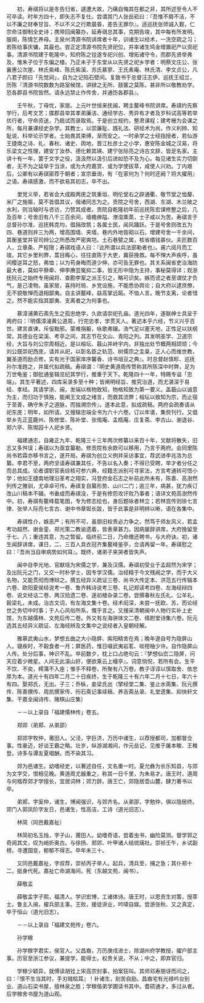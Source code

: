 <!-- { "loadSidebar": true } -->
　　初，寿祺将以是冬告归省，遽遭大故，乃痛自悔其在都之非，其所述至令人不可卒读。时年方四十，即矢志不复仕。尝谓其门人张岳崧曰：『吾惟不屑不洁，不以不廉之财奉甘旨、不以不义之行欺晨昏，差告无罪尔』。适巡抚张师诚入觐，仁宗命注御制全史诗；携带回闽纂办，延寿祺总其事，克期告竣，其中每有所发明。服阕，陈情乞养母。主泉州清源书院讲席者十年，训诸生以经术，一洗空疏之习；若陈给事庆镛，其最也。尝正定清源书院先贤祀位，并率诸生鸠金增置祀产以资祀事。清源书院建于乾隆中，知府陈之铨遂专祀兴创、增拓诸守令，而郡先贤举弗及，惟朱子位于东偏之楼。乃正未子于东堂从以先贤之祀乡学者：明蔡文庄公、张襄惠公次崖、林氏紫峰、陈氏紫溪、苏氏慕寥、王氏素庵、林氏清、李文贞公，凡八君子颜曰「先觉祠」，自为之记陷石壁间。复致书于总督汪志伊、巡抚王绍兰，历陈『清源书院数数为路室候馆，讲肄之无所、鼓箧之莫陈，甚非所以敬教劝学。恐各郡县书院皆然。请永远禁止作传舍，并通饬各郡县』。

　　壬午秋，丁母忧，家居。上元叶世倬来抚闽，聘主鳌峰书院讲席。寿祺约先察学行，后考文艺；牒郡县举其孝弟廉洁、通经学古、秀异有才者及岁科试高等若举优行者，守命资送，乃扃试而录取焉。于是创立规约，整肃课程；建考栅为会课之所，每月兼课经史杂学。其教士，以崇廉耻、践礼法、研经术为尚，作义利辨、知耻说、科举论示学者。士始畏其束缚，渐而安之。一时承学之士经指授者，若仙游王捷南之诗、礼、春秋、诸史、舆地，晋江杜彦士之小学，惠安陈金城之汉易，将乐梁文之性理，建安丁汝恭、德化赖其瑛、建宁张际亮之诗古文辞，皆足名家。主讲十有一年，罢于文字之役，汲汲然以汲引后进如恐不及为心。每见诸生实力切劘者，无不为之延举于当涂，或为大府嘉赏、或为学使拔萃，咸使人兴劝。丁内艰后，公卿有以寿祺密荐于朝者；宣宗垂询，有『在家何为？何时还阙？将大擢用』之语。寿祺感激，而不欲易其初志，卒不出。

　　里党义举，若省会大成殿两庑之筑重垣、明伦堂右之辟通衢、敬节堂之恤嫠、米厂之施赈，莫不首倡其议，偕诸同志为之。贡院之号舍，西湖、东湖、木兰陂之水利，则当轴时与咨访，力赞其成者。贡院自乾隆初年前巡抚陈宏谋修整之后，几及百年；号舍旧有八千三百余间，墙檐痹隘、潦湿熏蒸，士子咸以为苦。寿祺言于总督孙尔准、巡抚韩克均，倡捐改筑；各属士民，闻风踊跃。于是号舍则改五为四、巷道则并三为两，增高围墙、夹墙，巷内外地皆砌以石。增建号舍一千余间，其衡鉴堂并官司辨公之所悉改严密爽垲。土石巷甓之属，核省缗钱甚伙。夫匠数百人，立章条、严程限；寿祺戏语人曰：『此所谓以兵法部勒者也』。甫六阅月而工竣。其它乡里利弊，蒿目痗心，往往直陈于大吏，冀获挽救。每不惮大声疾呼，虽间樱逆耳之怒，弗恤；以为苟身晦而道少伸，亦可告无罪也。其关系闽省吏治海防最大者，莫如平蔡牵、伸李赓芸冤抑二事，皆无形中隐为主持，事秘莫得详；观浙抚阮元之始终专用闽将、查勘李案之派王引之，略可识矣。嫉而谤之者至谓仗才负气，是己凌物。虽家居，喜持时局、乡党设施，不能悉协舆论；自大府以逮庶僚，无不貌敬惮而退相鄙夷。自主讲鳌峰，益高掌远跖。不恤人言。晚节支离，论者惜之。然不能实指其鄙夷、支离者之为何事也。

　　慕漳浦黄石斋先生之孤忠绝学，久欲请崇祀孔庙。道光四年，遂联绅士具呈于两府曰：『明儒漳浦黄公道周，行完忠孝，学贯天人。著述本乎六经，节义兴乎百世。建言直谏，斥佞黜邪。蒙难捐躯，咏歌弗辍。浩气足以塞天地，正性足以扶纲常。其德业在梁溪、考亭之间，其志节在文山、青阳之列。其发明圣学、卫道宗经，大旨与刘公宗周相近。是以榕坛、蕺山并峙宇内，非独出处节概两相颉颃；今刘公既崇祀西庑，请并从祀，以彰名臣之轨范、树儒宗之圭臬，正人心而维世教，翼圣道而励贞修，实有光于国家庠序馨香、诗书俎豆之典』。时总督赵慎畛、巡抚孙尔准韪之，并属代拟疏稿。寿祺谓：『明史黄道周传赞称其所陈深中时弊，足为万世龟鉴；御批通鉴辑览纪其学行，推重于天下。乾隆四十一年，特赐专谥「忠端」。其生平著述，四库采录多至十种；皆阐明经旨、推究治道，而尤湛深于易经、孝经。其请学浙、闽，发端以格物致知，物格知致为第一要义。盖蕺山以诚意为主，而归功于慎独，能阐王文成之绪言，而救其流弊；榕坛以致知为宗，而止宿于至善，确守朱子之道脉，而独溯宗传』。遂本此意，拟成疏稿。两府会疏奏请从祀东庑；明年，如所请。又搜辑忠端全书为六十六卷。订以年谱，集赀刊行。又倡举乡先正蓝鹿州、陈修堂、陈补堂、张惕庵、孟瓶庵、庄复斋、李古山、谢退谷、郑六亭、陈惕园十人祀乡贤。

　　福建通志，自雍正九年、乾隆三十三年两次修纂以来百十年，文献将散失，旧志又多舛误；寿祺以为亟宜纂勒。修贡院有余款可以移用，乃言于两府。会同里陈尚书若霖亦移书言之，遂开局。寿祺为创立义例并采访事宜，荐武进李兆洛为总纂。李君不至，两府坚请寿祺兼其任，不告以名入奏；不得已受聘，举才者分任之而总其成。论者谓职官表综核可参六典，经籍志派别可寻家法，方言考通转可悟小学；他如王捷南地理沿革考之翔实，冯登府金石志之补前此所未有，陈善、高澍然列传之雅驯，尤卓卓可传。寿祺复自纂形势、山川二门；逾三年，病甚，犹力疾订改山川稿本不辍。书垂成而寿祺没，于是有修怨攻讦败乃事者；语详文苑高澍然传中。初，寿祺有鳌峰载笔图，专为修志绘也，身后题咏者林立；若林宫传则徐七言律、张举人际亮七言古、谢中书章铤长跋，皆于此事是非明辨以晰，语在各集中。

　　寿祺性介，嫉恶严；有所不可，虽朋旧权贵必力争之。然笃于师友风义，若孟考功超然、谢金銮、郑光策二教谕遗着，皆表章甚力。因病屡辞讲席，大府挽留至于七、八；重违其意，为之暂留。临终前二日，乃命缴还聘书，与大府诀。初，诸生闻辞讲席，课日，二、三百人具衣冠齐集鳌峰鉴亭，佥请再留一年。寿祺慰之曰：『吾尚当自审病势如何耳』。既终，诸弟子来哭者皆失声。

　　闽中自李光地、官献瑶为宋儒之学，兼及汉儒。寿祺初受业于孟超然为宋学；及出阮元之门，又交一时朴学士，因专学汉儒。治经精于今文残阙之学，而于大义名物，又能贯彻而博辩之。撰五经异义疏证三卷、尚书大传定本、洪范五行传辑本六卷、欧阳夏侯经说考一卷、鲁齐韩诗说考三卷、礼记郑读考四卷、左海经辩四卷、说文经诂二卷、两汉拾遗二卷、遂初楼杂录二卷。尝撰春秋左氏礼、公羊礼、榖梁礼，未成。治古文词，有左海文集十卷。经术闳深，未尝一抚欧、苏，而论经世之务切中时事；于人心风俗所系，慨乎言之。又搜采清朝闽中人物行实补上史馆，为东越儒林、文苑后传二卷。外又有左海骈体文二卷、绛跗堂诗集六卷。阮元选其五经异义疏证、左海经辨及文集中之说经者入皇朝经解。

　　雅慕武夷山水，梦想五曲之大小隐屏、紫阳精舍在焉；晚年遂自号为隐屏山人。寝疾时，不榖食者一月；屏医药，惟日啜武夷岩茗、啖柑柚少许。自作隐屏山人传。处分后事，神识不乱。卒前数夕，枕上口占绝句云：『梦想仙峦二隐屏，问天应着少微星。人间无此溪山好，便欲乘云上幔亭』。词意惝怳，若所有会。生平不饮、不奕，樗蒲不入座；惟手不释卷，所聚有八万卷。教子谆谆以慎取舍、依忠厚为本。道光十有四年二月二十日疾终，生于乾隆三十有六年二月十七日，年六十有四。娶郑氏，无出。子三；乔枞，妾梁氏出（揅经堂二集、鉴止水斋集、阮元撰传、陈善撰传、周凯撰家传、衎石斋记事续稿、养吉斋丛录、礼堂遗集、抑快轩文集、干嘉全闽诗传、赌棋山庄集）

　　－－以上录自「福建儒林传」卷五。

　　郑郊（弟郏、从弟邵）

　　郑郊字牧仲，莆田人。父泾，字巨济，万历中诸生，以荐授都司，加都督佥事。性豪迈，好谈王霸之略。壮岁，纵游湖湘间，作元岳记，见推于屠本畯、王稚登。诗多与谭友夏唱酬，而不染其习。

　　郊为邑诸生。幼嗜经史，以著述自任，文名重一时。夏允彝为长乐知县，与郊为文字交，恨相见晚。黄道周尤器重之，称其一日千里，为朱易才。唐王时，道周与何楷荐郊才学擅长，宜居词林；郊力辞。唐王亡，郊隐居壶山麓，肆力著书以卒。

　　弟郏，字奚仲，诸生，博闻强识，与郊齐名。从弟邵，字勉仲，俱以隐居终。郊门人郭凤阶字友日，邑诸生，性高洁，工诗（道光旧志）。

　　林简（同邑戴嘉祉）

　　林简初名玉烛，字子山，莆田人。幼嗜奇语，尝着虫书，幽险莫测。督学郭之奇阅其文，叹为峭折奥古。与徐扬、郑郊、叶甲诸人结琉璃社。崇祯壬午，乡试副榜。寻遭国变，郁郁不得志。卒年未三十。

　　又同邑戴嘉祉，字叔荐，崇祯丙子举人。起兵，清兵至，捕之急；其仆郑十二，挺身代死。嘉祉亡命湖海间，死（东越文苑、闽书）。

　　薛敬孟

　　薛敬孟字子熙，福清人。学识宏博，工诸体诗。唐王时，以恩贡生对策，授萃士。鲁主入闽，擢兵部主事。王败，援徒讲业，吟啸自娱。尝游张秋、又之真定，卒于恒山（道光旧志）。

　　－－以上录自「福建文苑传」卷六。

　　孙学稼

　　孙学稼字君实，侯官人。父昌裔，万历庚戌进士，除湖州府学教授，擢户部主事。历官至浙江参议，兼提学，能得士。权贵关说，不从；中之，即弃官归。

　　学稼少颖异，就傅读胡铨上宋高宗封事，拍案狂叫。其师邓寿朋讶而问之，曰：『恨不生当其时，手刃贼桧耳』！补诸生，刻苦自励。昌裔宅有光禄吟台别业、道山石梁书屋，擅林泉之胜；学稼偕弟学圃读书其中。耆硕通才，多过从者。后学稼舍书屋为道山观。

